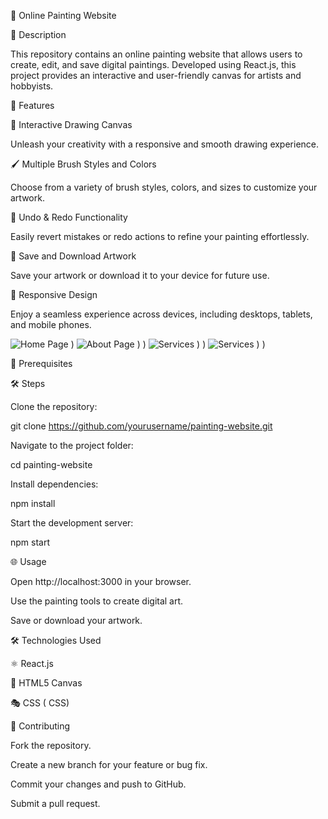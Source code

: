 🎨 Online Painting Website

📌 Description

This repository contains an online painting website that allows users to create, edit, and save digital paintings. Developed using React.js, this project provides an interactive and user-friendly canvas for artists and hobbyists.

🚀 Features

🎨 Interactive Drawing Canvas

Unleash your creativity with a responsive and smooth drawing experience.


🖌️ Multiple Brush Styles and Colors

Choose from a variety of brush styles, colors, and sizes to customize your artwork.


🔄 Undo & Redo Functionality

Easily revert mistakes or redo actions to refine your painting effortlessly.


💾 Save and Download Artwork

Save your artwork or download it to your device for future use.


📱 Responsive Design

Enjoy a seamless experience across devices, including desktops, tablets, and mobile phones.



![Home Page](https://github.com/user-attachments/assets/f1afeac6-2e72-42a8-aa8b-bd6b250cfc8d)
)
![About Page](https://github.com/user-attachments/assets/1ac84b69-e15f-47fc-b317-23bc374f64bb)
)
)
![Services](https://github.com/user-attachments/assets/990adc80-fc00-45db-a0c4-a5d822767fbe)
)
)
![Services](https://github.com/user-attachments/assets/55b34377-9794-4072-8fd5-f28274721508)
)
)


🔧 Prerequisites


🛠️ Steps

Clone the repository:

git clone https://github.com/yourusername/painting-website.git

Navigate to the project folder:

cd painting-website

Install dependencies:

npm install

Start the development server:

npm start

🌐 Usage

Open http://localhost:3000 in your browser.

Use the painting tools to create digital art.

Save or download your artwork.

🛠️ Technologies Used

⚛️ React.js

🎨 HTML5 Canvas

🎭 CSS ( CSS)

🤝 Contributing

Fork the repository.

Create a new branch for your feature or bug fix.

Commit your changes and push to GitHub.

Submit a pull request.

